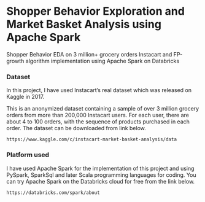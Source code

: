 # Shopper Behavior Exploration and Market Basket Analysis using Apache Spark

Shopper Behavior EDA on 3 million+ grocery orders Instacart and FP-growth algorithm implementation using Apache Spark on Databricks

### Dataset

In this project, I have used Instacart’s real dataset which was released on Kaggle in 2017.

This is an anonymized dataset containing a sample of over 3 million grocery orders from more than 200,000 Instacart users. For each user, there are about 4 to 100 orders, with the sequence of products purchased in each order.
The dataset can be downloaded from link below.

```
https://www.kaggle.com/c/instacart-market-basket-analysis/data
```

### Platform used

I have used Apache Spark for the implementation of this project and using PySpark, SparkSql and later Scala programming languages for coding. You can try Apache Spark on the Databricks cloud for free from the link below. 

```
https://databricks.com/spark/about
```


